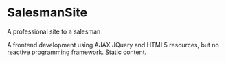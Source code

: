 # SalesmanSite
A professional site to a salesman

A frontend development using AJAX JQuery and HTML5 resources, but no reactive programming framework. Static content.
